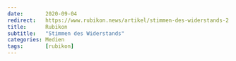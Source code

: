 ```yaml
---
date:       2020-09-04
redirect:   https://www.rubikon.news/artikel/stimmen-des-widerstands-2
title:      Rubikon
subtitle:   "Stimmen des Widerstands"
categories: Medien
tags:       [rubikon]
---
```

